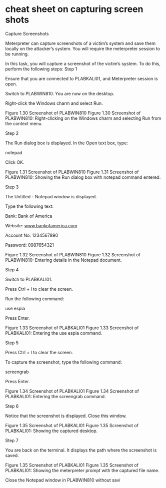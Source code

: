  # cheat sheet on capturing screen shots

Capture Screenshots

Meterpreter can capture screenshots of a victim’s system and save them locally on the attacker’s system. You will require the meterpreter session to be running.

In this task, you will capture a screenshot of the victim’s system. To do this, perform the following steps:
Step 1

Ensure that you are connected to PLABKALI01, and Meterpreter session is open.

Switch to PLABWIN810. You are now on the desktop.

Right-click the Windows charm and select Run.

Figure 1.30 Screenshot of PLABWIN810
Figure 1.30 Screenshot of PLABWIN810: Right-clicking on the Windows charm and selecting Run from the context menu.

Step 2

The Run dialog box is displayed. In the Open text box, type:

notepad

Click OK.

Figure 1.31 Screenshot of PLABWIN810
Figure 1.31 Screenshot of PLABWIN810: Showing the Run dialog box with notepad command entered.

Step 3

The Untitled - Notepad window is displayed.

Type the following text:

Bank: Bank of America

Website: www.bankofamerica.com

Account No: 1234567890

Password: 0987654321

Figure 1.32 Screenshot of PLABWIN810
Figure 1.32 Screenshot of PLABWIN810: Entering details in the Notepad document.

Step 4

Switch to PLABKALI01.

Press Ctrl + l to clear the screen.

Run the following command:

use espia

Press Enter.

Figure 1.33 Screenshot of PLABKALI01
Figure 1.33 Screenshot of PLABKALI01: Entering the use espia command.

Step 5

Press Ctrl + l to clear the screen.

To capture the screenshot, type the following command:

screengrab

Press Enter.

Figure 1.34 Screenshot of PLABKALI01
Figure 1.34 Screenshot of PLABKALI01: Entering the screengrab command.

Step 6

Notice that the screenshot is displayed. Close this window.

Figure 1.35 Screenshot of PLABKALI01
Figure 1.35 Screenshot of PLABKALI01: Showing the captured desktop.

Step 7

You are back on the terminal. It displays the path where the screenshot is saved.

Figure 1.35 Screenshot of PLABKALI01
Figure 1.35 Screenshot of PLABKALI01: Showing the meterpreter prompt with the captured file name.

Close the Notepad window in PLABWIN810 without savi
